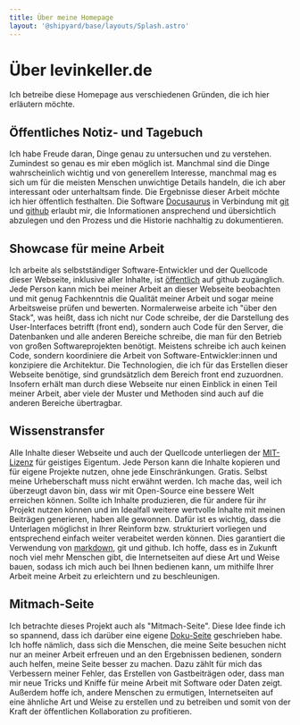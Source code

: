 ```yaml
---
title: Über meine Homepage
layout: '@shipyard/base/layouts/Splash.astro'
---
```


# Über levinkeller.de

Ich betreibe diese Homepage aus verschiedenen Gründen, die ich hier erläutern
möchte.

## Öffentliches Notiz- und Tagebuch

Ich habe Freude daran, Dinge genau zu untersuchen und zu verstehen. Zumindest so
genau es mir eben möglich ist. Manchmal sind die Dinge wahrscheinlich wichtig
und von generellem Interesse, manchmal mag es sich um für die meisten Menschen
unwichtige Details handeln, die ich aber interessant oder unterhaltsam finde.
Die Ergebnisse dieser Arbeit möchte ich hier öffentlich festhalten. Die Software
[Docusaurus](https://docusaurus.io/) in Verbindung mit
[git](https://git-scm.com/) und [github](https://github.com/) erlaubt mir, die
Informationen ansprechend und übersichtlich abzulegen und den Prozess und die
Historie nachhaltig zu dokumentieren.

## Showcase für meine Arbeit

Ich arbeite als selbstständiger Software-Entwickler und der Quellcode dieser
Webseite, inklusive aller Inhalte, ist
[öffentlich](https://github.com/levino/levinkeller.de) auf github zugänglich.
Jede Person kann mich bei meiner Arbeit an dieser Webseite beobachten und mit
genug Fachkenntnis die Qualität meiner Arbeit und sogar meine Arbeitsweise
prüfen und bewerten. Normalerweise arbeite ich "über den Stack", was heißt, dass
ich nicht nur Code schreibe, der die Darstellung des User-Interfaces betrifft
(front end), sondern auch Code für den Server, die Datenbanken und alle anderen
Bereiche schreibe, die man für den Betrieb von großen Softwareprojekten
benötigt. Meistens schreibe ich auch keinen Code, sondern koordiniere die Arbeit
von Software-Entwickler:innen und konzipiere die Architektur. Die Technologien,
die ich für das Erstellen dieser Webseite benötige, sind grundsätzlich dem
Bereich front end zuzuordnen. Insofern erhält man durch diese Webseite nur einen
Einblick in einen Teil meiner Arbeit, aber viele der Muster und Methoden sind
auch auf die anderen Bereiche übertragbar.

## Wissenstransfer

Alle Inhalte dieser Webseite und auch der Quellcode unterliegen der
[MIT-Lizenz](https://de.wikipedia.org/wiki/MIT-Lizenz) für geistiges Eigentum.
Jede Person kann die Inhalte kopieren und für eigene Projekte nutzen, ohne jede
Einschränkungen. Gratis. Selbst meine Urheberschaft muss nicht erwähnt werden.
Ich mache das, weil ich überzeugt davon bin, dass wir mit Open-Source eine
bessere Welt erreichen können. Sollte ich Inhalte produzieren, die für andere
für ihr Projekt nutzen können und im Idealfall weitere wertvolle Inhalte mit
meinen Beiträgen generieren, haben alle gewonnen. Dafür ist es wichtig, dass die
Unterlagen möglichst in Ihrer Reinform bzw. strukturiert vorliegen und
entsprechend einfach weiter verabeitet werden können. Dies garantiert die
Verwendung von [markdown](https://de.wikipedia.org/wiki/Markdown), git und
github. Ich hoffe, dass es in Zukunft noch viel mehr Menschen gibt, die
Internetseiten auf diese Art und Weise bauen, sodass ich mich auch bei Ihnen
bedienen kann, um mithilfe Ihrer Arbeit meine Arbeit zu erleichtern und zu
beschleunigen.

## Mitmach-Seite

Ich betrachte dieses Projekt auch als "Mitmach-Seite". Diese Idee finde ich so
spannend, dass ich darüber eine eigene
[Doku-Seite](/de/docs/software/collaborative-homepage) geschrieben habe. Ich
hoffe nämlich, dass sich die Menschen, die meine Seite besuchen nicht nur an
meiner Arbeit erfreuen und an den Ergebnissen bedienen, sondern auch helfen,
meine Seite besser zu machen. Dazu zählt für mich das Verbessern meiner Fehler,
das Erstellen von Gastbeiträgen oder, dass man mir neue Tricks und Kniffe für
meine Arbeit mit Software oder Daten zeigt. Außerdem hoffe ich, andere Menschen
zu ermutigen, Internetseiten auf eine ähnliche Art und Weise zu erstellen und zu
betreiben und somit von der Kraft der öffentlichen Kollaboration zu profitieren.
